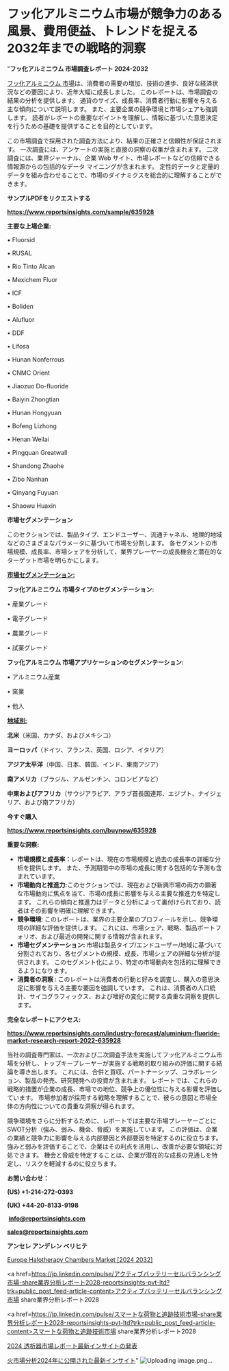 # フッ化アルミニウム市場が競争力のある風景、費用便益、トレンドを捉える2032年までの戦略的洞察

"<strong>フッ化アルミニウム 市場調査レポート 2024-2032</strong>

<a href=https://www.reportsinsights.com/sample/635928>フッ化アルミニウム 市場</a>は、消費者の需要の増加、技術の進歩、良好な経済状況などの要因により、近年大幅に成長しました。 このレポートは、市場調査の結果の分析を提供します。 通貨のサイズ、成長率、消費者行動に影響を与える主な傾向について説明します。 また、主要企業の競争環境と市場シェアも強調します。 読者がレポートの重要なポイントを理解し、情報に基づいた意思決定を行うための基礎を提供することを目的としています。

この市場調査で採用された調査方法により、結果の正確さと信頼性が保証されます。 一次調査には、アンケートの実施と直接の洞察の収集が含まれます。 二次調査には、業界ジャーナル、企業 Web サイト、市場レポートなどの信頼できる情報源からの包括的なデータ マイニングが含まれます。 定性的データと定量的データを組み合わせることで、市場のダイナミクスを総合的に理解することができます。

<strong><b>サンプルPDFをリクエストする</b></strong>

<a href=https://www.reportsinsights.com/sample/635928><strong><u>https://www.reportsinsights.com/sample/635928</u></strong></a>

<strong>主要な上場企業:</strong>

• Fluorsid

• RUSAL

• Rio Tinto Alcan

• Mexichem Fluor

• ICF

• Boliden

• Alufluor

• DDF

• Lifosa

• Hunan Nonferrous

• CNMC Orient

• Jiaozuo Do-fluoride

• Baiyin Zhongtian

• Hunan Hongyuan

• Bofeng Lizhong

• Henan Weilai

• Pingquan Greatwall

• Shandong Zhaohe

• Zibo Nanhan

• Qinyang Fuyuan

• Shaowu Huaxin

<strong>市場セグメンテーション</strong>

このセクションでは、製品タイプ、エンドユーザー、流通チャネル、地理的地域などのさまざまなパラメータに基づいて市場を分割します。 各セグメントの市場規模、成長率、市場シェアを分析して、業界プレーヤーの成長機会と潜在的なターゲット市場を明らかにします。

<strong><u>市場セグメンテーション</u></strong><strong><u>:</u></strong>

<strong>フッ化アルミニウム 市場タイプのセグメンテーション:</strong>

• 産業グレード

• 電子グレード

• 農業グレード

• 試薬グレード

<strong>フッ化アルミニウム 市場アプリケーションのセグメンテーション:</strong>

• アルミニウム産業

• 窯業

• 他人

<strong><u>地域別</u></strong><strong><u>:</u></strong>

<strong>北米</strong>（米国、カナダ、およびメキシコ）

<strong>ヨーロッパ</strong>（ドイツ、フランス、英国、ロシア、イタリア）

<strong>アジア太平洋</strong>（中国、日本、韓国、インド、東南アジア）

<strong>南アメリカ</strong>（ブラジル、アルゼンチン、コロンビアなど）

<strong>中東およびアフリカ</strong>（サウジアラビア、アラブ首長国連邦、エジプト、ナイジェリア、および南アフリカ）

<strong>今すぐ購入</strong>

<a href=https://www.reportsinsights.com/buynow/635928><strong><u>https://www.reportsinsights.com/buynow/635928</u></strong></a>

<strong>重要な洞察:</strong>
<ul>
  <li><strong>市場規模と成長率：</strong>レポートは、現在の市場規模と過去の成長率の詳細な分析を提供します。 また、予測期間中の市場の成長に関する包括的な予測も含まれています。</li>
  <li><strong>市場動向と推進力:</strong>このセクションでは、現在および新興市場の両方の顕著な市場動向に焦点を当て、市場の成長に影響を与える主要な推進力を特定します。 これらの傾向と推進力はデータと分析によって裏付けられており、読者はその影響を明確に理解できます。</li>
  <li><strong>競争環境</strong>: このレポートは、業界の主要企業のプロフィールを示し、競争環境の詳細な評価を提供します。 これには、市場シェア、戦略、製品ポートフォリオ、および最近の開発に関する情報が含まれます。</li>
  <li><strong>市場セグメンテーション: </strong>市場は製品タイプ/エンドユーザー/地域に基づいて分割されており、各セグメントの規模、成長、市場シェアの詳細な分析が提供されます。 このセグメント化により、特定の市場動向を包括的に理解できるようになります。</li>
  <li><strong>消費者の洞察 : </strong>このレポートは消費者の行動と好みを調査し、購入の意思決定に影響を与える主要な要因を強調しています。 これは、消費者の人口統計、サイコグラフィックス、および嗜好の変化に関する貴重な洞察を提供します。</li>
</ul>
<strong>完全なレポートにアクセス:</strong>

<a href=https://www.reportsinsights.com/industry-forecast/aluminium-fluoride-market-research-report-2022-635928><strong><u><b>https://www.reportsinsights.com/industry-forecast/aluminium-fluoride-market-research-report-2022-635928</b></u></strong></a>

当社の調査専門家は、一次および二次調査手法を実施してフッ化アルミニウム市場を分析し、トップキープレーヤーが実施する戦略的取り組みの評価に関する結論を導き出します。 これには、合併と買収、パートナーシップ、コラボレーション、製品の発売、研究開発への投資が含まれます。 レポートでは、これらの戦略的措置が企業の成長、市場での地位、競争上の優位性に与える影響を評価しています。 市場参加者が採用する戦略を理解することで、彼らの意図と市場全体の方向性についての貴重な洞察が得られます。

競争環境をさらに分析するために、レポートでは主要な市場プレーヤーごとにSWOT分析（強み、弱み、機会、脅威）を実施しています。 この評価は、企業の業績と競争力に影響を与える内部要因と外部要因を特定するのに役立ちます。 強みと弱みを評価することで、企業はその利点を活用し、改善が必要な領域に対処できます。 機会と脅威を特定することは、企業が潜在的な成長の見通しを特定し、リスクを軽減するのに役立ちます。

<strong>お問い合わせ：</strong>

<strong>(US) +1-214-272-0393</strong>

<strong>(UK) +44-20-8133-9198</strong>

<strong> </strong><a href=info@reportsinsights.com><strong><u>info@reportsinsights.com</u></strong></a>

<a href=sales@reportsinsights.com><strong><u>sales@reportsinsights.com</u></strong></a>

<strong>アンセレ アンデレン ベリヒテ</strong>

<a href=https://www.linkedin.com/pulse/europe-halotherapy-chambers-market-in-depth-analysis-d4vzf/>Europe Halotherapy Chambers Market [2024 2032]</a>

<a href=https://jp.linkedin.com/pulse/アクティブバッテリーセルバランシング市場-share業界分析レポート2028-reportsinsights-pvt-ltd?trk=public_post_feed-article-content>アクティブバッテリーセルバランシング市場 share業界分析レポート2028</a>

<a href=https://jp.linkedin.com/pulse/スマートな荷物と追跡技術市場-share業界分析レポート2028-reportsinsights-pvt-ltd?trk=public_post_feed-article-content>スマートな荷物と追跡技術市場 share業界分析レポート2028</a>

<a href=https://www.linkedin.com/pulse/2024-透析器市場レポート最新インサイトの発表-reports-insights-expert/>2024 透析器市場レポート最新インサイトの発表</a>

<a href=https://www.linkedin.com/pulse/火市場分析2024年に公開された最新インサイト-reports-insights-expert-jdphf/>火市場分析2024年に公開された最新インサイト</a>"
![Uploading image.png…]()
